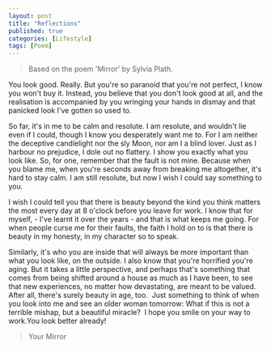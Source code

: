 ```yaml
---
layout: post
title: "Reflections"
published: true
categories: [Lifestyle]
tags: [Poem]
---
```

>Based on the poem 'Mirror' by Sylvia Plath.

You look good. Really. But you're so paranoid that you're not perfect, I know you won't buy it. Instead, you believe that you don't look good at all, and the realisation is accompanied by you wringing your hands in dismay and that panicked look I've gotten so used to. 

So far, it's in me to be calm and resolute. I am resolute, and wouldn't lie even if I could, though I know you desperately want me to. For I am neither the deceptive candlelight nor the sly Moon, nor am I a blind lover. Just as I harbour no prejudice, I dole out no flattery. I show you exactly what you look like. So, for one, remember that the fault is not mine. Because when you blame me, when you're seconds away from breaking me altogether, it's hard to stay calm. I am still resolute, but now I wish I could say something to you. 

I wish I could tell you that there is beauty beyond the kind you think matters the most every day at 8 o'clock before you leave for work. I know that for myself, - I've learnt it over the years - and that is what keeps me going. For when people curse me for their faults, the faith I hold on to is that there is beauty in my honesty, in my character so to speak.

Similarly, it's who you are inside that will always be more important than what you look like, on the outside. I also know that you're horrified you're aging. But it takes a little perspective, and perhaps that's something that comes from being shifted around a house as much as I have been, to see that new experiences, no matter how devastating, are meant to be valued. After all, there's surely beauty in age, too. 
Just something to think of when you look into me and see an older woman tomorrow: What if this is not a terrible mishap, but a beautiful miracle? 
I hope you smile on your way to work.You look better already!

>Your Mirror

